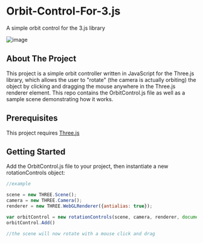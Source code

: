 # Orbit-Control-For-3.js
A simple orbit control for the 3.js library

![image](https://github.com/pmccullough060/Orbit-Control-For-3.js/blob/master/RepoImages/OrbitControlExample.gif)


<!-- About The Porject -->

## About The Project
This project is a simple orbit controller written in JavaScript for the Three.js library, which allows the user to "rotate" (the camera is actually orbiting) the object by clicking and dragging the mouse anywhere in the Three.js renderer element. This repo contains the OrbitControl.js file as well as a sample scene demonstrating how it works.

<!-- Prerequisites -->
## Prerequisites
This project requires <a href="https://threejs.org/docs/#manual/en/introduction/Installation">Three.js</a>

## Getting Started
Add the OrbitControl.js file to your project, then instantiate a new rotationControls object:

```javascript
//example

scene = new THREE.Scene();
camera = new THREE.Camera();
renderer = new THREE.WebGLRenderer({antialias: true});

var orbitControl = new rotationControls(scene, camera, renderer, document);
orbitControl.Add()

//the scene will now rotate with a mouse click and drag
```
